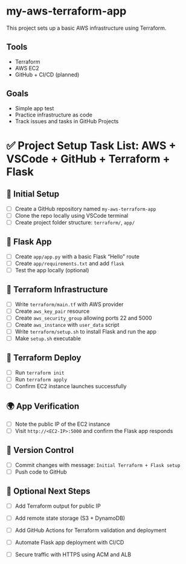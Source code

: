 # my-aws-terraform-app

This project sets up a basic AWS infrastructure using Terraform. 

## Tools
- Terraform
- AWS EC2
- GitHub + CI/CD (planned)

## Goals
- Simple app test
- Practice infrastructure as code
- Track issues and tasks in GitHub Projects
# ✅ Project Setup Task List: AWS + VSCode + GitHub + Terraform + Flask

## 🔧 Initial Setup
- [ ] Create a GitHub repository named `my-aws-terraform-app`
- [ ] Clone the repo locally using VSCode terminal
- [ ] Create project folder structure: `terraform/`, `app/`

## 🐍 Flask App
- [ ] Create `app/app.py` with a basic Flask “Hello” route
- [ ] Create `app/requirements.txt` and add `flask`
- [ ] Test the app locally (optional)

## 🧱 Terraform Infrastructure
- [ ] Write `terraform/main.tf` with AWS provider
- [ ] Create `aws_key_pair` resource
- [ ] Create `aws_security_group` allowing ports 22 and 5000
- [ ] Create `aws_instance` with `user_data` script
- [ ] Write `terraform/setup.sh` to install Flask and run the app
- [ ] Make `setup.sh` executable

## 🚀 Terraform Deploy
- [ ] Run `terraform init`
- [ ] Run `terraform apply`
- [ ] Confirm EC2 instance launches successfully

## 🌍 App Verification
- [ ] Note the public IP of the EC2 instance
- [ ] Visit `http://<EC2-IP>:5000` and confirm the Flask app responds

## 🔄 Version Control
- [ ] Commit changes with message: `Initial Terraform + Flask setup`
- [ ] Push code to GitHub

## 🧠 Optional Next Steps
- [ ] Add Terraform output for public IP
- [ ] Add remote state storage (S3 + DynamoDB)
- [ ] Add GitHub Actions for Terraform validation and deployment
- [ ] Automate Flask app deployment with CI/CD
- [ ] Secure traffic with HTTPS using ACM and ALB


